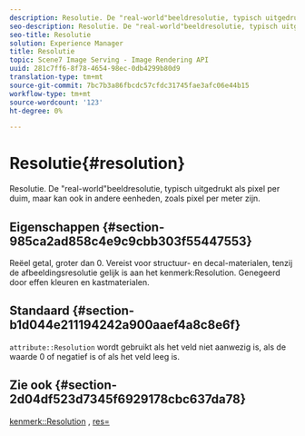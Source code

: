 ```yaml
---
description: Resolutie. De "real-world"beeldresolutie, typisch uitgedrukt als pixel per duim, maar kan ook in andere eenheden, zoals pixel per meter zijn.
seo-description: Resolutie. De "real-world"beeldresolutie, typisch uitgedrukt als pixel per duim, maar kan ook in andere eenheden, zoals pixel per meter zijn.
seo-title: Resolutie
solution: Experience Manager
title: Resolutie
topic: Scene7 Image Serving - Image Rendering API
uuid: 281c7ff6-8f78-4654-98ec-0db4299b80d9
translation-type: tm+mt
source-git-commit: 7bc7b3a86fbcdc57cfdc31745fae3afc06e44b15
workflow-type: tm+mt
source-wordcount: '123'
ht-degree: 0%

---
```



# Resolutie{#resolution}

Resolutie. De &quot;real-world&quot;beeldresolutie, typisch uitgedrukt als pixel per duim, maar kan ook in andere eenheden, zoals pixel per meter zijn.

## Eigenschappen {#section-985ca2ad858c4e9c9cbb303f55447553}

Reëel getal, groter dan 0. Vereist voor structuur- en decal-materialen, tenzij de afbeeldingsresolutie gelijk is aan het kenmerk:Resolution. Genegeerd door effen kleuren en kastmaterialen.

## Standaard {#section-b1d044e211194242a900aaef4a8c8e6f}

`attribute::Resolution` wordt gebruikt als het veld niet aanwezig is, als de waarde 0 of negatief is of als het veld leeg is.

## Zie ook {#section-2d04df523d7345f6929178cbc637da78}

[kenmerk::Resolution](../../../../../ir-api/material-cat/image-rendering-api-ref/c-ir-material-catalog/c-ir-material-data-reference/r-ir-resolution-dataref.md#reference-09fe14e6bfbf4db6b7f4369fffecc806) ,  [res=](../../../../../ir-api/http-protocol/image-rendering-api-ref/c-ir-http-protocol-ref/c-ir-http-protocol-command-reference/r-ir-res.md#reference-0ad9de8887144c83a6db97b4994f7c04)
